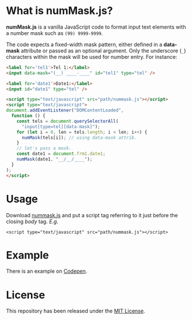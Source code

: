 # What is numMask.js?
**numMask.js** is a vanilla JavaScript code to format input text elements with a number mask such as `(99) 9999-9999`.

The code expects a fixed-width mask pattern, either defined in a **data-mask** attribute or passed as an optional argument. Only the underscore (`_`) characters within the mask will be used for number entry. For instance:

```html
<label for='tel1'>Tel 1:</label>
<input data-mask="(__) ____-____" id="tel1" type="tel" />

<label for='date1'>Date1:</label>
<input id="date1" type="tel" />

<script type="text/javascript" src="path/nummask.js"></script>
<script type="text/javascript">
document.addEventListener("DOMContentLoaded",
  function () {
    const tels = document.querySelectorAll(
      "input[type=tel][data-mask]");
    for (let i = 0, len = tels.length; i < len; i++) {
      numMask(tels[i]); // using data-mask attrib.
    }
    // let's pass a mask.
    const date1 = document.frm1.date1;
    numMask(date1, "__/__/____");
  }
);
</script>
```

# Usage
Download [nummask.js](https://github.com/jrrio/nummask/blob/master/nummask.js) and put a script tag referring to it just before the closing *body* tag. _E.g._

    <script type="text/javascript" src="path/nummask.js"></script>
    
# Example

There is an example on [Codepen](https://codepen.io/jrio/pen/PaPVxP).

# License

This repository has been released under the [MIT License](https://github.com/jrrio/nummask/blob/master/LICENSE).
  
